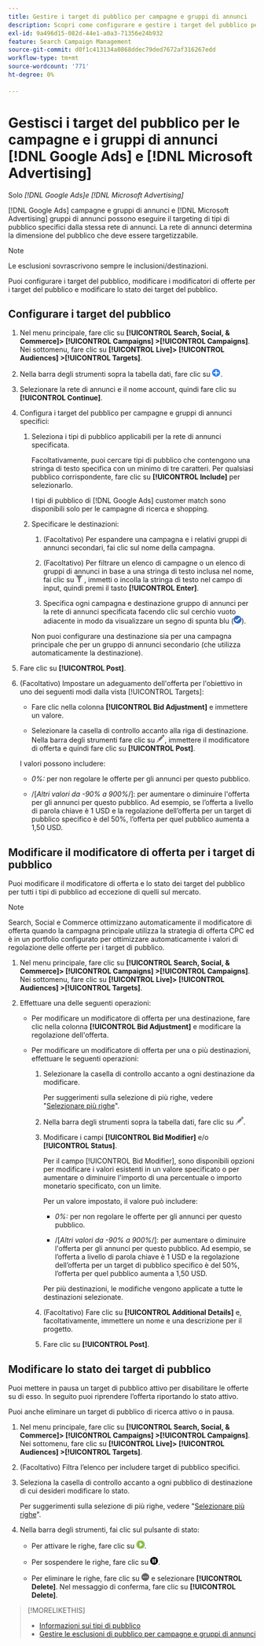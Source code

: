 ```yaml
---
title: Gestire i target di pubblico per campagne e gruppi di annunci
description: Scopri come configurare e gestire i target del pubblico per le campagne e i gruppi di annunci  [!DNL Google Ads] e [!DNL Microsoft Advertising] .
exl-id: 9a496d15-082d-44e1-a0a3-71356e24b932
feature: Search Campaign Management
source-git-commit: d0f1c413134a0868ddec79ded7672af316267edd
workflow-type: tm+mt
source-wordcount: '771'
ht-degree: 0%

---
```


# Gestisci i target del pubblico per le campagne e i gruppi di annunci [!DNL Google Ads] e [!DNL Microsoft Advertising]

Solo *[!DNL Google Ads]e [!DNL Microsoft Advertising]*

[!DNL Google Ads] campagne e gruppi di annunci e [!DNL Microsoft Advertising] gruppi di annunci possono eseguire il targeting di tipi di pubblico specifici dalla stessa rete di annunci. La rete di annunci determina la dimensione del pubblico che deve essere targetizzabile.

>[!NOTE]
>
>Le esclusioni sovrascrivono sempre le inclusioni/destinazioni.

Puoi configurare i target del pubblico, modificare i modificatori di offerte per i target del pubblico e modificare lo stato dei target del pubblico.

## Configurare i target del pubblico

1. Nel menu principale, fare clic su **[!UICONTROL Search, Social, & Commerce]> [!UICONTROL Campaigns] >[!UICONTROL Campaigns]**. Nei sottomenu, fare clic su **[!UICONTROL Live]> [!UICONTROL Audiences] >[!UICONTROL Targets]**.

1. Nella barra degli strumenti sopra la tabella dati, fare clic su ![Crea](/help/search-social-commerce/assets/add.png "Crea").

1. Selezionare la rete di annunci e il nome account, quindi fare clic su **[!UICONTROL Continue]**.

1. Configura i target del pubblico per campagne e gruppi di annunci specifici:

   1. Seleziona i tipi di pubblico applicabili per la rete di annunci specificata.

      Facoltativamente, puoi cercare tipi di pubblico che contengono una stringa di testo specifica con un minimo di tre caratteri. Per qualsiasi pubblico corrispondente, fare clic su **[!UICONTROL Include]** per selezionarlo.

      I tipi di pubblico di [!DNL Google Ads] customer match sono disponibili solo per le campagne di ricerca e shopping.

   1. Specificare le destinazioni:

      1. (Facoltativo) Per espandere una campagna e i relativi gruppi di annunci secondari, fai clic sul nome della campagna.

      1. (Facoltativo) Per filtrare un elenco di campagne o un elenco di gruppi di annunci in base a una stringa di testo inclusa nel nome, fai clic su ![Filtro](/help/search-social-commerce/assets/filter.png "Filtro") , immetti o incolla la stringa di testo nel campo di input, quindi premi il tasto **[!UICONTROL Enter]**.

      1. Specifica ogni campagna e destinazione gruppo di annunci per la rete di annunci specificata facendo clic sul cerchio vuoto adiacente in modo da visualizzare un segno di spunta blu (![Seleziona](/help/search-social-commerce/assets/include.png "Seleziona")).

      Non puoi configurare una destinazione sia per una campagna principale che per un gruppo di annunci secondario (che utilizza automaticamente la destinazione).

1. Fare clic su **[!UICONTROL Post]**.

1. (Facoltativo) Impostare un adeguamento dell&#39;offerta per l&#39;obiettivo in uno dei seguenti modi dalla vista [!UICONTROL Targets]:

   * Fare clic nella colonna **[!UICONTROL Bid Adjustment]** e immettere un valore.

   * Selezionare la casella di controllo accanto alla riga di destinazione. Nella barra degli strumenti fare clic su ![Modifica](/help/search-social-commerce/assets/edit.png "Modifica"), immettere il modificatore di offerta e quindi fare clic su **[!UICONTROL Post]**.

   I valori possono includere:

   * *0%:* per non regolare le offerte per gli annunci per questo pubblico.

   * /[*Altri valori da -90% a 900%*/]: per aumentare o diminuire l&#39;offerta per gli annunci per questo pubblico. Ad esempio, se l’offerta a livello di parola chiave è 1 USD e la regolazione dell’offerta per un target di pubblico specifico è del 50%, l’offerta per quel pubblico aumenta a 1,50 USD.

## Modificare il modificatore di offerta per i target di pubblico

Puoi modificare il modificatore di offerta e lo stato dei target del pubblico per tutti i tipi di pubblico ad eccezione di quelli sul mercato.

>[!NOTE]
>
>Search, Social e Commerce ottimizzano automaticamente il modificatore di offerta quando la campagna principale utilizza la strategia di offerta CPC ed è in un portfolio configurato per ottimizzare automaticamente i valori di regolazione delle offerte per i target di pubblico.

1. Nel menu principale, fare clic su **[!UICONTROL Search, Social, & Commerce]> [!UICONTROL Campaigns] >[!UICONTROL Campaigns]**. Nei sottomenu, fare clic su **[!UICONTROL Live]> [!UICONTROL Audiences] >[!UICONTROL Targets]**.

1. Effettuare una delle seguenti operazioni:

   * Per modificare un modificatore di offerta per una destinazione, fare clic nella colonna **[!UICONTROL Bid Adjustment]** e modificare la regolazione dell&#39;offerta.

   * Per modificare un modificatore di offerta per una o più destinazioni, effettuare le seguenti operazioni:

      1. Selezionare la casella di controllo accanto a ogni destinazione da modificare.

         Per suggerimenti sulla selezione di più righe, vedere &quot;[Selezionare più righe](/help/search-social-commerce/common-tasks/navigation-editing-selection/multiple-rows-select.md)&quot;.

      1. Nella barra degli strumenti sopra la tabella dati, fare clic su ![Modifica](/help/search-social-commerce/assets/edit.png "Modifica").

      1. Modificare i campi **[!UICONTROL Bid Modifier]** e/o **[!UICONTROL Status]**.

         Per il campo [!UICONTROL Bid Modifier], sono disponibili opzioni per modificare i valori esistenti in un valore specificato o per aumentare o diminuire l&#39;importo di una percentuale o importo monetario specificato, con un limite.

         Per un valore impostato, il valore può includere:

         * *0%:* per non regolare le offerte per gli annunci per questo pubblico.

         * /[*Altri valori da -90% a 900%*/]: per aumentare o diminuire l&#39;offerta per gli annunci per questo pubblico. Ad esempio, se l’offerta a livello di parola chiave è 1 USD e la regolazione dell’offerta per un target di pubblico specifico è del 50%, l’offerta per quel pubblico aumenta a 1,50 USD.

         Per più destinazioni, le modifiche vengono applicate a tutte le destinazioni selezionate.

      1. (Facoltativo) Fare clic su **[!UICONTROL Additional Details]** e, facoltativamente, immettere un nome e una descrizione per il progetto.

      1. Fare clic su **[!UICONTROL Post]**.

## Modificare lo stato dei target di pubblico

Puoi mettere in pausa un target di pubblico attivo per disabilitare le offerte su di esso. In seguito puoi riprendere l’offerta riportando lo stato attivo.

Puoi anche eliminare un target di pubblico di ricerca attivo o in pausa.

1. Nel menu principale, fare clic su **[!UICONTROL Search, Social, & Commerce]> [!UICONTROL Campaigns] >[!UICONTROL Campaigns]**. Nei sottomenu, fare clic su **[!UICONTROL Live]> [!UICONTROL Audiences] >[!UICONTROL Targets]**.

1. (Facoltativo) Filtra l’elenco per includere target di pubblico specifici.

1. Seleziona la casella di controllo accanto a ogni pubblico di destinazione di cui desideri modificare lo stato.

   Per suggerimenti sulla selezione di più righe, vedere &quot;[Selezionare più righe](/help/search-social-commerce/common-tasks/navigation-editing-selection/multiple-rows-select.md)&quot;.

1. Nella barra degli strumenti, fai clic sul pulsante di stato:

   * Per attivare le righe, fare clic su ![Attiva](/help/search-social-commerce/assets/activate.png "Attiva").

   * Per sospendere le righe, fare clic su ![Pausa](/help/search-social-commerce/assets/pause.png "Pausa").

   * Per eliminare le righe, fare clic su ![Altre azioni](/help/search-social-commerce/assets/more.png "Altre azioni") e selezionare **[!UICONTROL Delete]**. Nel messaggio di conferma, fare clic su **[!UICONTROL Delete]**.

>[!MORELIKETHIS]
>
>* [Informazioni sui tipi di pubblico](audience-about.md)
>* [Gestire le esclusioni di pubblico per campagne e gruppi di annunci](/help/search-social-commerce/campaign-management/campaigns/audience-exclusions-manage.md)
